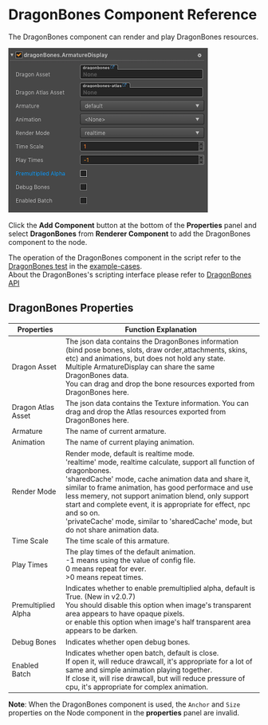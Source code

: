 # DragonBones Component Reference

The DragonBones component can render and play DragonBones resources.

![dragonbones](./dragonbones/properties.png)

Click the **Add Component** button at the bottom of the **Properties** panel and select **DragonBones** from **Renderer Component** to add the DragonBones component to the node.

The operation of the DragonBones component in the script refer to the [DragonBones test](https://github.com/cocos-creator/example-cases/tree/v2.0/assets/cases/dragonbones) in the [example-cases](https://github.com/cocos-creator/example-cases).<br>About the DragonBones's scripting interface please refer to [DragonBones API](../../../api/en/modules/dragonBones.html)

## DragonBones Properties

| Properties |   Function Explanation
| ------------------ | ------------------ |
| Dragon Asset       | The json data contains the DragonBones information (bind pose bones, slots, draw order,attachments, skins, etc) and animations, but does not hold any state.<br>Multiple ArmatureDisplay can share the same DragonBones data.<br>You can drag and drop the bone resources exported from DragonBones here.
| Dragon Atlas Asset | The json data contains the Texture information. You can drag and drop the Atlas resources exported from DragonBones here.
| Armature           | The name of current armature.
| Animation          | The name of current playing animation.
| Render Mode        | Render mode, default is realtime mode.<br>'realtime' mode, realtime calculate, support all function of dragonbones.<br>'sharedCache' mode, cache animation data and share it, similar to frame animation, has good performace and use less memery, not support animation blend, only support start and complete event, it is appropriate for effect, npc and so on.<br>'privateCache' mode, similar to 'sharedCache' mode, but do not share animation data.
| Time Scale         | The time scale of this armature.
| Play Times         | The play times of the default animation.<br>-1 means using the value of config file.<br>0 means repeat for ever.<br>>0 means repeat times.
| Premultiplied Alpha| Indicates whether to enable premultiplied alpha, default is True. (New in v2.0.7)<br>You should disable this option when image's transparent area appears to have opaque pixels.<br>or enable this option when image's half transparent area appears to be darken.
| Debug Bones        | Indicates whether open debug bones.
| Enabled Batch      | Indicates whether open batch, default is close.<br>If open it, will reduce drawcall, it's appropriate for a lot of same and simple animation playing together.<br>If close it, will rise drawcall, but will reduce pressure of cpu, it's appropriate for complex animation.

**Note**: When the DragonBones component is used, the `Anchor` and `Size` properties on the Node component in the **properties** panel are invalid.
